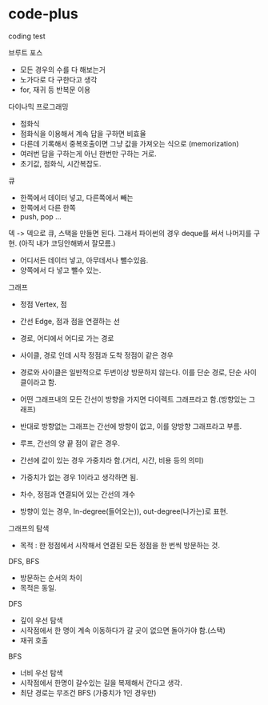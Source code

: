# code-plus

coding test

브루트 포스

- 모든 경우의 수를 다 해보는거
- 노가다로 다 구한다고 생각
- for, 재귀 등 반복문 이용

다이나믹 프로그래밍

- 점화식
- 점화식을 이용해서 계속 답을 구하면 비효율
- 다른데 기록해서 중복호출이면 그냥 값을 가져오는 식으로 (memorization)
- 여러번 답을 구하는게 아닌 한번만 구하는 거로.
- 초기값, 점화식, 시간복잡도.

큐

- 한쪽에서 데이터 넣고, 다른쪽에서 빼는
- 한쪽에서 다른 한쪽
- push, pop ...

덱 -> 덱으로 큐, 스택을 만들면 된다.
그래서 파이썬의 경우 deque를 써서 나머지를 구현.
(아직 내가 코딩안해봐서 잘모름.)

- 어디서든 데이터 넣고, 아무데서나 뺄수있음.
- 양쪽에서 다 넣고 뺄수 있는.

그래프

- 정점 Vertex, 점
- 간선 Edge, 점과 점을 연결하는 선

- 경로, 어디에서 어디로 가는 경로
- 사이클, 경로 인데 시작 정점과 도착 정점이 같은 경우
- 경로와 사이클은 일반적으로 두번이상 방문하지 않는다. 이를 단순 경로, 단순 사이클이라고 함.

- 어떤 그래프내의 모든 간선이 방향을 가지면 다이렉트 그래프라고 함.(방향있는 그래프)
- 반대로 방향없는 그래프는 간선에 방향이 없고, 이를 양방향 그래프라고 부름.
- 루프, 간선의 양 끝 점이 같은 경우.

- 간선에 값이 있는 경우 가중치라 함.(거리, 시간, 비용 등의 의미)
- 가중치가 없는 경우 1이라고 생각하면 됨.

- 차수, 정점과 연결되어 있는 간선의 개수
- 방향이 있는 경우, In-degree(들어오는)), out-degree(나가는)로 표현.

그래프의 탐색

- 목적 : 한 정점에서 시작해서 연결된 모든 정점을 한 번씩 방문하는 것.

DFS, BFS

- 방문하는 순서의 차이
- 목적은 동일.

DFS

- 깊이 우선 탐색
- 시작점에서 한 명이 계속 이동하다가 갈 곳이 없으면 돌아가야 함.(스택)
- 재귀 호출

BFS

- 너비 우선 탐색
- 시작점에서 한명이 갈수있는 길을 복제해서 간다고 생각.
- 최단 경로는 무조건 BFS (가중치가 1인 경우만)
